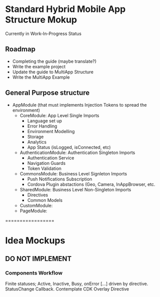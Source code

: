 # Standard Hybrid Mobile App Structure Mokup
Currently in Work-In-Progress Status
## Roadmap
- Completing the guide (maybe translate?)
- Write the example project
- Update the guide to MultiApp Structure
- Write the MultiApp Example
## General Purpose structure
 - AppModule (that must implements Injection Tokens to spread the environment)
	- CoreModule: App Level Single Imports
		- Language set up
		- Error Handling
		- Environment Modelling
		- Storage
		- Analytics
		- App Status (isLogged, isConnected, etc)
	- AuthenticationModule: Authentication Singleton Imports
		- Authentication Service
		- Navigation Guards
		- Token Validation
	- CommonsModule: Business Level Signleton Imports
		- Push Notifications Subscription
		- Cordova Plugin abstactions (Geo, Camera, InAppBrowser, etc.
	- SharedModule: Business Level Non-Singleton Imports
		- Directives
		- Common Models
	- CustomModule:
	- PageModule:

=================
# Idea Mockups
## DO NOT IMPLEMENT
### Components Workflow
Finite statuses; Active, Inactive, Busy, onError [...] driven by directive.
StatusChange Callback.
Contemplate CDK Overlay Directive
